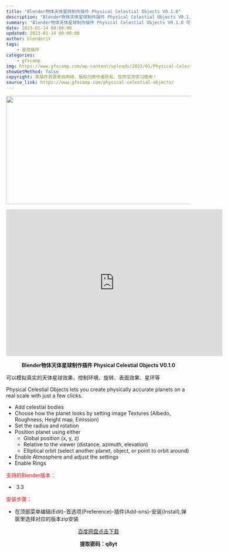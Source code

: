 ```yaml
---
title: "Blender物体天体星球制作插件 Physical Celestial Objects V0.1.0"
description: "Blender物体天体星球制作插件 Physical Celestial Objects V0.1.0 可以模拟真实的天体星球效果，控制环境、旋转、表面效果、星环等 Physical Celestia..."
summary: "Blender物体天体星球制作插件 Physical Celestial Objects V0.1.0 可以模拟真实的天体星球效果，控制环境、旋转、表面效果、星环等 Physical Celestia..."
date: 2023-01-14 00:00:00
updated: 2023-01-14 00:00:00
author: blenderit
tags: 
    - 星球插件
categories:
    - gfxcamp
img: https://www.gfxcamp.com/wp-content/uploads/2023/01/Physical-Celestial-Objects.jpg
showGetMethod: false
copyright: 本插件资源来自网络，版权归原作者所有，仅供交流学习使用！
source_link: https://www.gfxcamp.com/physical-celestial-objects/
---
```

<div><p><img decoding="async" class="aligncenter size-full wp-image-109476" src="https://www.gfxcamp.com/wp-content/uploads/2023/01/Physical-Celestial-Objects.jpg" data-src="https://www.gfxcamp.com/wp-content/uploads/2023/01/Physical-Celestial-Objects.jpg" alt="" width="590" height="295" data-srcset="https://www.gfxcamp.com/wp-content/uploads/2023/01/Physical-Celestial-Objects.jpg 590w, https://www.gfxcamp.com/wp-content/uploads/2023/01/Physical-Celestial-Objects-150x75.jpg 150w" data-sizes="(max-width: 590px) 100vw, 590px"></p><p style="text-align: center;"><iframe loading="lazy" src="https://player.youku.com/embed/XNTkzMzg2ODkzNg==" width="590" height="400" frameborder="0" allowfullscreen="allowfullscreen" data-mce-fragment="1"></iframe></p><p style="text-align: center;"><strong>Blender物体天体星球制作插件 Physical Celestial Objects V0.1.0</strong></p><p>可以模拟真实的天体星球效果，控制环境、旋转、表面效果、星环等</p><p>Physical Celestial Objects lets you create physically accurate planets on a real scale with just a few clicks.</p><ul>
<li>Add celestial bodies</li>
<li>Choose how the planet looks by setting image Textures (Albedo, Roughness, Height map, Emission)</li>
<li>Set the radius and rotation</li>
<li>Position planet using either
<ul>
<li>Global position (x, y, z)</li>
<li>Relative to the viewer (distance, azimuth, elevation)</li>
<li>Elliptical orbit (select another planet, object, or point to orbit around)</li>
</ul>
</li>
<li>Enable Atmosphere and adjust the settings</li>
<li>Enable Rings</li>
</ul><p style="text-align: left;"><span style="color: #ff0000;">支持的Blender版本：</span></p><ul>
<li style="text-align: left;"> 3.3</li>
</ul><p style="text-align: left;"><span style="color: #ff0000;">安装步骤：</span></p><ul>
<li>在顶部菜单编辑(Edit)-首选项(Preference)-插件(Add-ons)-安装(Install),弹窗里选择对应的版本zip安装</li>
</ul><p style="text-align: center;"><a class="maxbutton-3 maxbutton maxbutton-baidu" target="_blank" rel="noopener" href="https://pan.baidu.com/s/1mbJ4uvViNyhBf9L9XVsYVw?pwd=q8yt"><span class="mb-text">百度网盘点击下载</span></a></p><p style="text-align: center;"><strong>提取密码：q8yt</strong></p></div>